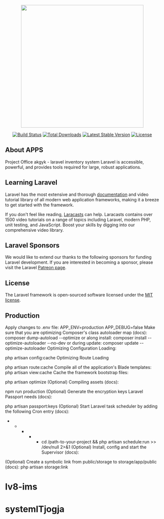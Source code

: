 <p align="center"><a href="https://laravel.com" target="_blank"><img src="https://raw.githubusercontent.com/laravel/art/master/logo-lockup/5%20SVG/2%20CMYK/1%20Full%20Color/laravel-logolockup-cmyk-red.svg" width="400"></a></p>

<p align="center">
<a href="https://travis-ci.org/laravel/framework"><img src="https://travis-ci.org/laravel/framework.svg" alt="Build Status"></a>
<a href="https://packagist.org/packages/laravel/framework"><img src="https://img.shields.io/packagist/dt/laravel/framework" alt="Total Downloads"></a>
<a href="https://packagist.org/packages/laravel/framework"><img src="https://img.shields.io/packagist/v/laravel/framework" alt="Latest Stable Version"></a>
<a href="https://packagist.org/packages/laravel/framework"><img src="https://img.shields.io/packagist/l/laravel/framework" alt="License"></a>
</p>

## About APPS
 Project Office akgyk - laravel inventory system
Laravel is accessible, powerful, and provides tools required for large, robust applications.

## Learning Laravel

Laravel has the most extensive and thorough [documentation](https://laravel.com/docs) and video tutorial library of all modern web application frameworks, making it a breeze to get started with the framework.

If you don't feel like reading, [Laracasts](https://laracasts.com) can help. Laracasts contains over 1500 video tutorials on a range of topics including Laravel, modern PHP, unit testing, and JavaScript. Boost your skills by digging into our comprehensive video library.

## Laravel Sponsors

We would like to extend our thanks to the following sponsors for funding Laravel development. If you are interested in becoming a sponsor, please visit the Laravel [Patreon page](https://patreon.com/taylorotwell).


## License

The Laravel framework is open-sourced software licensed under the [MIT license](https://opensource.org/licenses/MIT).
## Production 
Apply changes to .env file:
APP_ENV=production
APP_DEBUG=false
Make sure that you are optimizing Composer's class autoloader map (docs):
composer dump-autoload --optimize
or along install: composer install --optimize-autoloader --no-dev
or during update: composer update --optimize-autoloader
Optimizing Configuration Loading:

php artisan config:cache
Optimizing Route Loading

php artisan route:cache
Compile all of the application's Blade templates:
php artisan view:cache
Cache the framework bootstrap files:

php artisan optimize
(Optional) Compiling assets (docs):

npm run production
(Optional) Generate the encryption keys Laravel Passport needs (docs):

php artisan passport:keys
(Optional) Start Laravel task scheduler by adding the following Cron entry (docs):

* * * * * cd /path-to-your-project && php artisan schedule:run >> /dev/null 2>&1
(Optional) Install, config and start the Supervisor (docs):

(Optional) Create a symbolic link from public/storage to storage/app/public (docs):
php artisan storage:link
# lv8-ims
# systemITjogja
